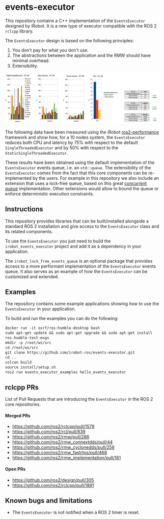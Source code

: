 # events-executor

This repository contains a C++ implementation of the `EventsExecutor` designed by iRobot.
It is a new type of executor compatible with the ROS 2 `rclcpp` library.

The `EventsExecutor` design is based on the following principles:

 1. You don't pay for what you don't use.
 2. The abstractions between the application and the RMW should have minimal overhead.
 3. Extensibility.

![Executors Comparison](executors-comparison.png)

The following data have been measured using the iRobot [ros2-performance](https://github.com/irobot-ros/ros2-performance) framework and show how, for a 10 nodes system, the `EventsExecutor` reduces both CPU and latency by 75% with respect to the default `SingleThreadedExecutor` and by 50% with respect to the `StaticSingleThreadedExecutor`.

These results have been obtained using the default implementation of the `EventsExecutor` events queue, i.e. an `std::queue`.
The extensibility of the `EventsExecutor` comes from the fact that this core components can be re-implemented by the users.
For example in this repository we also include an extension that uses a lock-free queue, based on this great [concurrent queue](https://github.com/cameron314/concurrentqueue) implementation. 
Other extensions would allow to bound the queue or enforce deterministic execution constraints.

## Instructions

This repository provides libraries that can be built/installed alongside a standard ROS 2 installation and give access to the `EventsExecutor` class and its related components.

To use the `EventsExecutor` you just need to build the `irobot_events_executor` project and add it as a dependency in your application.

The `irobot_lock_free_events_queue` is an optional package that provides access to a more performant implementation of the `EventsExecutor` events queue.
It also serves as an example of how the `EventsExecutor` can be customized and extended.

## Examples

The repository contains some example applications showing how to use the `EventsExecutor` in your application.

To build and run the examples you can do the following:

```
docker run -it osrf/ros:humble-desktop bash
sudo apt-get update && sudo apt-get upgrade && sudo apt-get install ros-humble-test-msgs
mkdir -p /root/ws/src
cd /root/ws/src
git clone https://github.com/irobot-ros/events-executor.git
cd ..
colcon build
source install/setup.sh
ros2 run events_executor_examples hello_events_executor
```

## rclcpp PRs

List of Pull Requests that are introducing the `EventsExecutor` in the ROS 2 core repositories.

#### Merged PRs

 - https://github.com/ros2/rclcpp/pull/1579
 - https://github.com/ros2/rcl/pull/839
 - https://github.com/ros2/rmw/pull/286
 - https://github.com/ros2/rmw_connextdds/pull/44
 - https://github.com/ros2/rmw_cyclonedds/pull/256
 - https://github.com/ros2/rmw_fastrtps/pull/468
 - https://github.com/ros2/rmw_implementation/pull/161

#### Open PRs

 - https://github.com/ros2/design/pull/305
 - https://github.com/ros2/rclcpp/pull/1891

## Known bugs and limitations

 - The `EventsExecutor` is not notified when a ROS 2 timer is reset.
